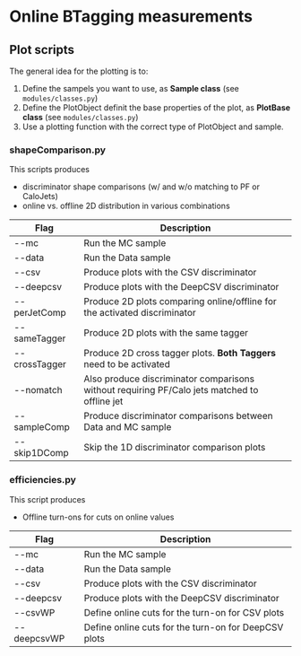 # Online BTagging measurements

## Plot scripts
The general idea for the plotting is to:
1. Define the sampels you want to use, as **Sample class** (see `modules/classes.py`)
2. Define the PlotObject definit the base properties of the plot, as **PlotBase class** (see `modules/classes.py`)
3. Use a plotting function with the correct type of PlotObject and sample.

### shapeComparison.py
This scripts produces 
* discriminator shape comparisons (w/ and w/o matching to PF or CaloJets)
* online vs. offline 2D distribution in various combinations

| Flag | Description |
|---------------|----------------------------------------------------------------------------------------------|
| --mc | Run the MC sample |
| --data | Run the Data sample |
| --csv | Produce plots with the CSV discriminator |
| --deepcsv | Produce plots with the DeepCSV discriminator |
| --perJetComp | Produce 2D plots comparing online/offline for the activated discriminator |
| --sameTagger | Produce 2D plots with the same tagger |
| --crossTagger | Produce 2D cross tagger plots. **Both Taggers** need to be activated |
| --nomatch | Also produce discriminator comparisons without requiring PF/Calo jets matched to offline jet |
| --sampleComp | Produce discriminator comparisons between Data and MC sample |
| --skip1DComp | Skip the 1D discriminator comparison plots |


### efficiencies.py
This script produces
* Offline turn-ons for cuts on online values

| Flag        | Description                                          |
|-------------|------------------------------------------------------|
| --mc        | Run the MC sample                                    |
| --data      | Run the Data sample                                  |
| --csv       | Produce plots with the CSV discriminator             |
| --deepcsv   | Produce plots with the DeepCSV discriminator         |
| --csvWP     | Define online cuts for the turn-on for CSV plots     |
| --deepcsvWP | Define online cuts for the turn-on for DeepCSV plots |


